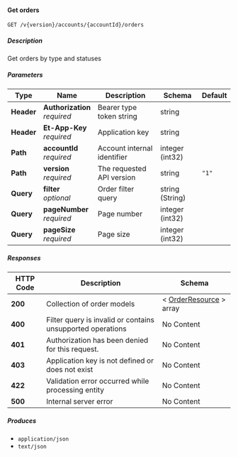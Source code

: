 
<a name="orders_getorders"></a>
#### Get orders
```
GET /v{version}/accounts/{accountId}/orders
```


##### Description
Get orders by type and statuses


##### Parameters

|Type|Name|Description|Schema|Default|
|---|---|---|---|---|
|**Header**|**Authorization**  <br>*required*|Bearer type token string|string||
|**Header**|**Et-App-Key**  <br>*required*|Application key|string||
|**Path**|**accountId**  <br>*required*|Account internal identifier|integer (int32)||
|**Path**|**version**  <br>*required*|The requested API version|string|`"1"`|
|**Query**|**filter**  <br>*optional*|Order filter query|string (String)||
|**Query**|**pageNumber**  <br>*required*|Page number|integer (int32)||
|**Query**|**pageSize**  <br>*required*|Page size|integer (int32)||


##### Responses

|HTTP Code|Description|Schema|
|---|---|---|
|**200**|Collection of order models|< [OrderResource](#orderresource) > array|
|**400**|Filter query is invalid or contains unsupported operations|No Content|
|**401**|Authorization has been denied for this request.|No Content|
|**403**|Application key is not defined or does not exist|No Content|
|**422**|Validation error occurred while processing entity|No Content|
|**500**|Internal server error|No Content|


##### Produces

* `application/json`
* `text/json`



